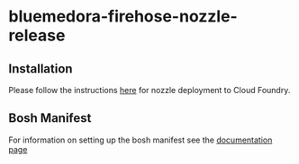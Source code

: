 # bluemedora-firehose-nozzle-release

## Installation

Please follow the instructions [here](https://docs.cloudfoundry.org/loggregator/nozzle-tutorial.html) for nozzle deployment to Cloud Foundry.

## Bosh Manifest

For information on setting up the bosh manifest see the [documentation page](https://bosh.io/docs/deployment-manifest.html)